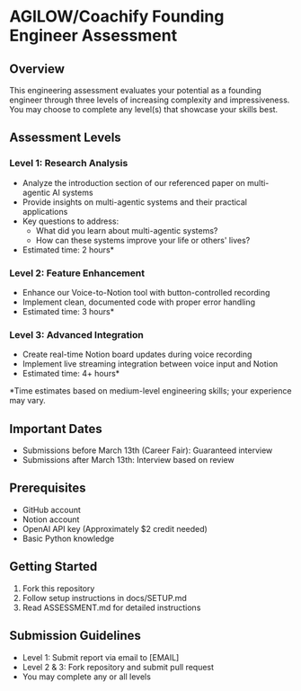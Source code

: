 # AGILOW/Coachify Founding Engineer Assessment

## Overview
This engineering assessment evaluates your potential as a founding engineer through three levels of increasing complexity and impressiveness. You may choose to complete any level(s) that showcase your skills best.

## Assessment Levels

### Level 1: Research Analysis
- Analyze the introduction section of our referenced paper on multi-agentic AI systems
- Provide insights on multi-agentic systems and their practical applications
- Key questions to address:
  * What did you learn about multi-agentic systems?
  * How can these systems improve your life or others' lives?
- Estimated time: 2 hours*

### Level 2: Feature Enhancement
- Enhance our Voice-to-Notion tool with button-controlled recording
- Implement clean, documented code with proper error handling
- Estimated time: 3 hours*

### Level 3: Advanced Integration
- Create real-time Notion board updates during voice recording
- Implement live streaming integration between voice input and Notion
- Estimated time: 4+ hours*

*Time estimates based on medium-level engineering skills; your experience may vary.

## Important Dates
- Submissions before March 13th (Career Fair): Guaranteed interview
- Submissions after March 13th: Interview based on review

## Prerequisites
- GitHub account
- Notion account
- OpenAI API key (Approximately $2 credit needed)
- Basic Python knowledge

## Getting Started
1. Fork this repository
2. Follow setup instructions in docs/SETUP.md
3. Read ASSESSMENT.md for detailed instructions

## Submission Guidelines
- Level 1: Submit report via email to [EMAIL]
- Level 2 & 3: Fork repository and submit pull request
- You may complete any or all levels
